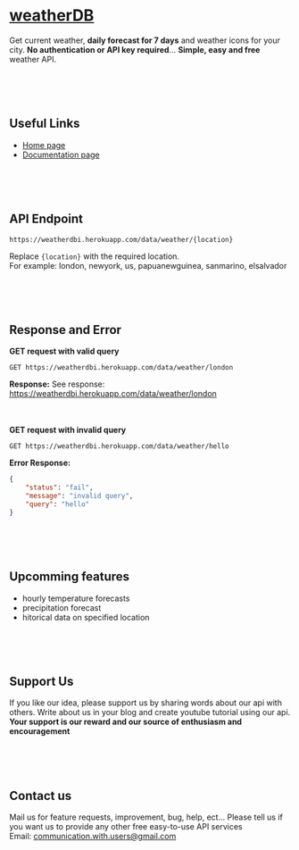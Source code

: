# [weatherDB](https://weatherdbi.herokuapp.com)
Get current weather, **daily forecast for 7 days** and weather icons for your city. **No authentication or API key required**... **Simple, easy and free** weather API.

<br><br><br>
## Useful Links
- [Home page](https://weatherdbi.herokuapp.com)
- [Documentation page](https://weatherdbi.herokuapp.com/documentation)

<br><br><br>
## API Endpoint
```
https://weatherdbi.herokuapp.com/data/weather/{location}
```
Replace `{location}` with the required location. <br>
For example: london, newyork, us, papuanewguinea, sanmarino, elsalvador

<br><br><br>
## Response and Error
**GET request with valid query**
```
GET https://weatherdbi.herokuapp.com/data/weather/london
```
**Response:**
See response: https://weatherdbi.herokuapp.com/data/weather/london

<br><br>
**GET request with invalid query**
```
GET https://weatherdbi.herokuapp.com/data/weather/hello
```
**Error Response:**
```json
{
    "status": "fail",
    "message": "invalid query",
    "query": "hello"
}
```

<br><br><br>
## Upcomming features
- hourly temperature forecasts
- precipitation forecast
- hitorical data on specified location

<br><br><br>
## Support Us
If you like our idea, please support us by sharing words about our api with others. Write about us in your blog and create youtube tutorial using our api. 
**Your support is our reward and our source of enthusiasm and encouragement**

<br><br><br>
## Contact us
Mail us for feature requests, improvement, bug, help, ect... Please tell us if you want us to provide any other free easy-to-use API services<br>
Email: communication.with.users@gmail.com
